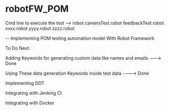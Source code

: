 # robotFW_POM

Cmd line to execute the test --> robot careersTest.robot feedbackTest.robot xxxx.robot  yyyy.robot  zzzz.robot

-- Implementing POM testing automation model With Robot Framework

To Do Next:

Adding Keywords for generating custom data like names and emails ---> Done


Using These data generation Keywords inside test data ----> Done


Implementing DDT


Integrating with Jenking CI 


Integrating with Docker
